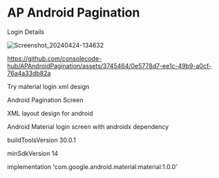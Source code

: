 # AP Android Pagination
Login Details

![Screenshot_20240424-134632](https://github.com/consolecode-hub/APAndroidPagination/assets/3745464/63e5641f-6101-4b97-933d-2ad06a674abd)


https://github.com/consolecode-hub/APAndroidPagination/assets/3745464/0e5778d7-ee1c-49b9-a0cf-76a4a33db82a


Try material login xml design

Android Pagination Screen
 

XML layout design for android

Android Material login screen with androidx dependency

buildToolsVersion 30.0.1

minSdkVersion 14

implementation 'com.google.android.material:material:1.0.0'
